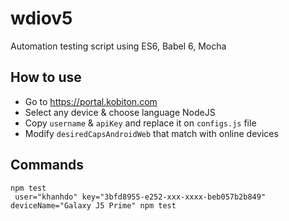 # wdiov5
Automation testing script using ES6, Babel 6, Mocha

## How to use
+ Go to https://portal.kobiton.com
+ Select any device & choose language NodeJS
+ Copy `username` & `apiKey` and replace it on `configs.js` file
+ Modify `desiredCapsAndroidWeb` that match with online devices


## Commands
```
npm test
 user="khanhdo" key="3bfd8955-e252-xxx-xxxx-beb057b2b849" deviceName="Galaxy J5 Prime" npm test
```

